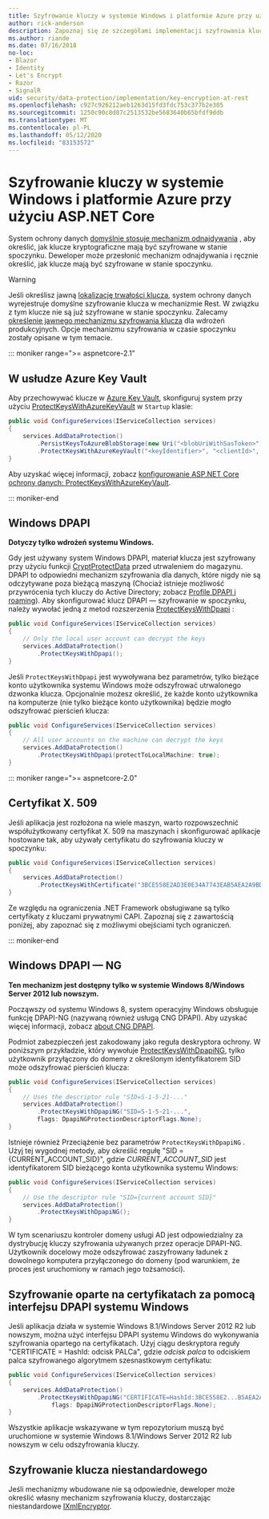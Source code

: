 ```yaml
---
title: Szyfrowanie kluczy w systemie Windows i platformie Azure przy użyciu ASP.NET Core
author: rick-anderson
description: Zapoznaj się ze szczegółami implementacji szyfrowania klucza ochrony danych ASP.NET Core.
ms.author: riande
ms.date: 07/16/2018
no-loc:
- Blazor
- Identity
- Let's Encrypt
- Razor
- SignalR
uid: security/data-protection/implementation/key-encryption-at-rest
ms.openlocfilehash: c927c926212aeb1263d15fd3fdc753c377b2e305
ms.sourcegitcommit: 1250c90c8d87c2513532be5683640b65bfdf9ddb
ms.translationtype: MT
ms.contentlocale: pl-PL
ms.lasthandoff: 05/12/2020
ms.locfileid: "83153572"
---
```

# <a name="key-encryption-at-rest-in-windows-and-azure-using-aspnet-core"></a>Szyfrowanie kluczy w systemie Windows i platformie Azure przy użyciu ASP.NET Core

System ochrony danych [domyślnie stosuje mechanizm odnajdywania](xref:security/data-protection/configuration/default-settings) , aby określić, jak klucze kryptograficzne mają być szyfrowane w stanie spoczynku. Deweloper może przesłonić mechanizm odnajdywania i ręcznie określić, jak klucze mają być szyfrowane w stanie spoczynku.

> [!WARNING]
> Jeśli określisz jawną [lokalizację trwałości klucza](xref:security/data-protection/implementation/key-storage-providers), system ochrony danych wyrejestruje domyślne szyfrowanie klucza w mechanizmie Rest. W związku z tym klucze nie są już szyfrowane w stanie spoczynku. Zalecamy [określenie jawnego mechanizmu szyfrowania klucza](xref:security/data-protection/implementation/key-encryption-at-rest) dla wdrożeń produkcyjnych. Opcje mechanizmu szyfrowania w czasie spoczynku zostały opisane w tym temacie.

::: moniker range=">= aspnetcore-2.1"

## <a name="azure-key-vault"></a>W usłudze Azure Key Vault

Aby przechowywać klucze w [Azure Key Vault](https://azure.microsoft.com/services/key-vault/), skonfiguruj system przy użyciu [ProtectKeysWithAzureKeyVault](/dotnet/api/microsoft.aspnetcore.dataprotection.azuredataprotectionbuilderextensions.protectkeyswithazurekeyvault) w `Startup` klasie:

```csharp
public void ConfigureServices(IServiceCollection services)
{
    services.AddDataProtection()
        .PersistKeysToAzureBlobStorage(new Uri("<blobUriWithSasToken>"))
        .ProtectKeysWithAzureKeyVault("<keyIdentifier>", "<clientId>", "<clientSecret>");
}
```

Aby uzyskać więcej informacji, zobacz [konfigurowanie ASP.NET Core ochrony danych: ProtectKeysWithAzureKeyVault](xref:security/data-protection/configuration/overview#protectkeyswithazurekeyvault).

::: moniker-end

## <a name="windows-dpapi"></a>Windows DPAPI

**Dotyczy tylko wdrożeń systemu Windows.**

Gdy jest używany system Windows DPAPI, materiał klucza jest szyfrowany przy użyciu funkcji [CryptProtectData](/windows/desktop/api/dpapi/nf-dpapi-cryptprotectdata) przed utrwaleniem do magazynu. DPAPI to odpowiedni mechanizm szyfrowania dla danych, które nigdy nie są odczytywane poza bieżącą maszyną (Chociaż istnieje możliwość przywrócenia tych kluczy do Active Directory; zobacz [Profile DPAPI i roaming](https://support.microsoft.com/kb/309408/#6)). Aby skonfigurować klucz DPAPI — szyfrowanie w spoczynku, należy wywołać jedną z metod rozszerzenia [ProtectKeysWithDpapi](/dotnet/api/microsoft.aspnetcore.dataprotection.dataprotectionbuilderextensions.protectkeyswithdpapi) :

```csharp
public void ConfigureServices(IServiceCollection services)
{
    // Only the local user account can decrypt the keys
    services.AddDataProtection()
        .ProtectKeysWithDpapi();
}
```

Jeśli `ProtectKeysWithDpapi` jest wywoływana bez parametrów, tylko bieżące konto użytkownika systemu Windows może odszyfrować utrwalonego dzwonka klucza. Opcjonalnie możesz określić, że każde konto użytkownika na komputerze (nie tylko bieżące konto użytkownika) będzie mogło odszyfrować pierścień klucza:

```csharp
public void ConfigureServices(IServiceCollection services)
{
    // All user accounts on the machine can decrypt the keys
    services.AddDataProtection()
        .ProtectKeysWithDpapi(protectToLocalMachine: true);
}
```

::: moniker range=">= aspnetcore-2.0"

## <a name="x509-certificate"></a>Certyfikat X. 509

Jeśli aplikacja jest rozłożona na wiele maszyn, warto rozpowszechnić współużytkowany certyfikat X. 509 na maszynach i skonfigurować aplikacje hostowane tak, aby używały certyfikatu do szyfrowania kluczy w spoczynku:

```csharp
public void ConfigureServices(IServiceCollection services)
{
    services.AddDataProtection()
        .ProtectKeysWithCertificate("3BCE558E2AD3E0E34A7743EAB5AEA2A9BD2575A0");
}
```

Ze względu na ograniczenia .NET Framework obsługiwane są tylko certyfikaty z kluczami prywatnymi CAPI. Zapoznaj się z zawartością poniżej, aby zapoznać się z możliwymi obejściami tych ograniczeń.

::: moniker-end

## <a name="windows-dpapi-ng"></a>Windows DPAPI — NG

**Ten mechanizm jest dostępny tylko w systemie Windows 8/Windows Server 2012 lub nowszym.**

Począwszy od systemu Windows 8, system operacyjny Windows obsługuje funkcję DPAPI-NG (nazywaną również usługą CNG DPAPI). Aby uzyskać więcej informacji, zobacz [about CNG DPAPI](/windows/desktop/SecCNG/cng-dpapi).

Podmiot zabezpieczeń jest zakodowany jako reguła deskryptora ochrony. W poniższym przykładzie, który wywołuje [ProtectKeysWithDpapiNG](/dotnet/api/microsoft.aspnetcore.dataprotection.dataprotectionbuilderextensions.protectkeyswithdpaping), tylko użytkownik przyłączony do domeny z określonym identyfikatorem SID może odszyfrować pierścień klucza:

```csharp
public void ConfigureServices(IServiceCollection services)
{
    // Uses the descriptor rule "SID=S-1-5-21-..."
    services.AddDataProtection()
        .ProtectKeysWithDpapiNG("SID=S-1-5-21-...",
        flags: DpapiNGProtectionDescriptorFlags.None);
}
```

Istnieje również Przeciążenie bez parametrów `ProtectKeysWithDpapiNG` . Użyj tej wygodnej metody, aby określić regułę "SID = {CURRENT_ACCOUNT_SID}", gdzie *CURRENT_ACCOUNT_SID* jest identyfikatorem SID bieżącego konta użytkownika systemu Windows:

```csharp
public void ConfigureServices(IServiceCollection services)
{
    // Use the descriptor rule "SID={current account SID}"
    services.AddDataProtection()
        .ProtectKeysWithDpapiNG();
}
```

W tym scenariuszu kontroler domeny usługi AD jest odpowiedzialny za dystrybucję kluczy szyfrowania używanych przez operacje DPAPI-NG. Użytkownik docelowy może odszyfrować zaszyfrowany ładunek z dowolnego komputera przyłączonego do domeny (pod warunkiem, że proces jest uruchomiony w ramach jego tożsamości).

## <a name="certificate-based-encryption-with-windows-dpapi-ng"></a>Szyfrowanie oparte na certyfikatach za pomocą interfejsu DPAPI systemu Windows

Jeśli aplikacja działa w systemie Windows 8.1/Windows Server 2012 R2 lub nowszym, można użyć interfejsu DPAPI systemu Windows do wykonywania szyfrowania opartego na certyfikatach. Użyj ciągu deskryptora reguły "CERTIFICATE = HashId: odcisk PALCa", gdzie *odcisk palca* to odciskiem palca szyfrowanego algorytmem szesnastkowym certyfikatu:

```csharp
public void ConfigureServices(IServiceCollection services)
{
    services.AddDataProtection()
        .ProtectKeysWithDpapiNG("CERTIFICATE=HashId:3BCE558E2...B5AEA2A9BD2575A0",
            flags: DpapiNGProtectionDescriptorFlags.None);
}
```

Wszystkie aplikacje wskazywane w tym repozytorium muszą być uruchomione w systemie Windows 8.1/Windows Server 2012 R2 lub nowszym w celu odszyfrowania kluczy.

## <a name="custom-key-encryption"></a>Szyfrowanie klucza niestandardowego

Jeśli mechanizmy wbudowane nie są odpowiednie, deweloper może określić własny mechanizm szyfrowania kluczy, dostarczając niestandardowe [IXmlEncryptor](/dotnet/api/microsoft.aspnetcore.dataprotection.xmlencryption.ixmlencryptor).
